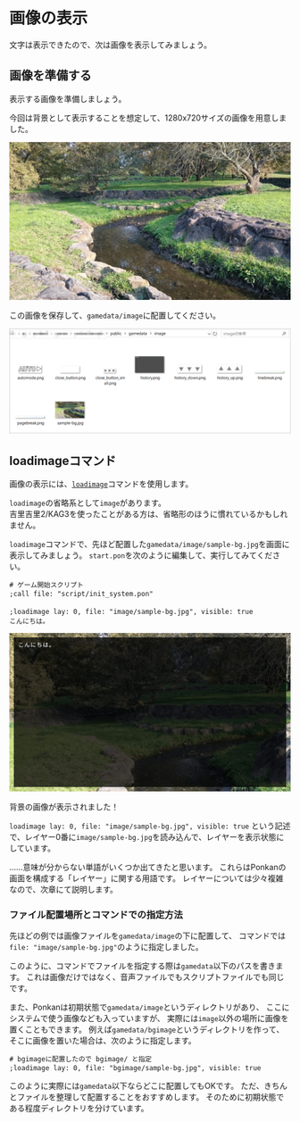 # 画像の表示

文字は表示できたので、次は画像を表示してみましょう。

## 画像を準備する

表示する画像を準備しましょう。

今回は背景として表示することを想定して、1280x720サイズの画像を用意しました。

![サンプル画像](image/sample-bg.jpg)

この画像を保存して、`gamedata/image`に配置してください。

![配置先](image/image_01.png)

## loadimageコマンド

画像の表示には、[`loadimage`](../ref/command_ref.md#loadimage-image)コマンドを使用します。

<div class="note">
<code>loadimage</code>の省略系として<code>image</code>があります。<br>
吉里吉里2/KAG3を使ったことがある方は、省略形のほうに慣れているかもしれません。
</div>

`loadimage`コマンドで、先ほど配置した`gamedata/image/sample-bg.jpg`を画面に表示してみましょう。
`start.pon`を次のように編集して、実行してみてください。

```plain
# ゲーム開始スクリプト
;call file: "script/init_system.pon"

;loadimage lay: 0, file: "image/sample-bg.jpg", visible: true
こんにちは。
```

![背景表示](image/image_02.png)

背景の画像が表示されました！

`loadimage lay: 0, file: "image/sample-bg.jpg", visible: true`
という記述で、レイヤー0番に`image/sample-bg.jpg`を読み込んで、レイヤーを表示状態にしています。

……意味が分からない単語がいくつか出てきたと思います。
これらはPonkanの画面を構成する「レイヤー」に関する用語です。
レイヤーについては少々複雑なので、次章にて説明します。

### ファイル配置場所とコマンドでの指定方法

先ほどの例では画像ファイルを`gamedata/image`の下に配置して、
コマンドでは`file: "image/sample-bg.jpg"`のように指定しました。

このように、コマンドでファイルを指定する際は`gamedata`以下のパスを書きます。
これは画像だけではなく、音声ファイルでもスクリプトファイルでも同じです。

また、Ponkanは初期状態で`gamedata/image`というディレクトリがあり、
ここにシステムで使う画像なども入っていますが、
実際には`image`以外の場所に画像を置くこともできます。
例えば`gamedata/bgimage`というディレクトリを作って、そこに画像を置いた場合は、次のように指定します。

```
# bgimageに配置したので bgimage/ と指定
;loadimage lay: 0, file: "bgimage/sample-bg.jpg", visible: true
```

このように実際には`gamedata`以下ならどこに配置してもOKです。
ただ、きちんとファイルを整理して配置することをおすすめします。
そのために初期状態である程度ディレクトリを分けています。
